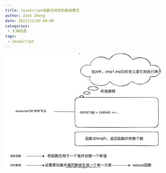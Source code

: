 ```yaml
---
title: JavaScript函数式闭包和数组概念
author: Zack Zheng
date: 2022/11/03 00:00
categories:
 - 大海拾遗
tags:
 - JavaScript
---
```


![javascript函数式闭包和数组概念](/svgs/javascript函数式闭包和数组概念.svg)
